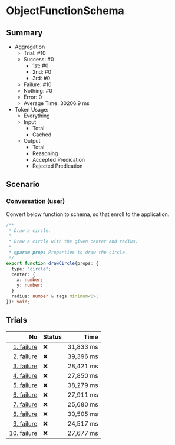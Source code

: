 # ObjectFunctionSchema
## Summary
  - Aggregation
    - Trial: #10
    - Success: #0
      - 1st: #0
      - 2nd: #0
      - 3rd: #0
    - Failure: #10
    - Nothing: #0
    - Error: 0
    - Average Time: 30206.9 ms
  - Token Usage:
    - Everything
    - Input
      - Total
      - Cached
    - Output
      - Total
      - Reasoning
      - Accepted Predication
      - Rejected Predication

## Scenario
### Conversation (user)
Convert below function to schema, so that enroll to the application.

```ts
/**
 * Draw a circle.
 *
 * Draw a circle with the given center and radius.
 *
 * @param props Properties to draw the circle.
 */
export function drawCircle(props: {
  type: "circle";
  center: {
    x: number;
    y: number;
  }
  radius: number & tags.Minimum<0>;
}): void;
```

## Trials
No | Status | Time
---:|:-------|------:
[1. failure](./trials/1.failure.json) | ❌ | 31,833 ms
[2. failure](./trials/2.failure.json) | ❌ | 39,396 ms
[3. failure](./trials/3.failure.json) | ❌ | 28,421 ms
[4. failure](./trials/4.failure.json) | ❌ | 27,850 ms
[5. failure](./trials/5.failure.json) | ❌ | 38,279 ms
[6. failure](./trials/6.failure.json) | ❌ | 27,911 ms
[7. failure](./trials/7.failure.json) | ❌ | 25,680 ms
[8. failure](./trials/8.failure.json) | ❌ | 30,505 ms
[9. failure](./trials/9.failure.json) | ❌ | 24,517 ms
[10. failure](./trials/10.failure.json) | ❌ | 27,677 ms